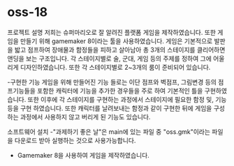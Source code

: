 # oss-18

프로젝트 설명
 저희는 슈퍼마리오로 잘 알려진 플랫폼 게임을 제작하였습니다. 또한 게임을 만들기 위해 gamemaker 8이라는 툴을 사용하였습니다.
게임은 기본적으로 발판을 밟고 점프하여 장애물과 함정들을 피하고 살아남아 총 3개의 스테이지를 클리어하면 앤딩을 보는 구조입니다.
각 스테이지별로 술, 군대, 게임 등의 주제를 정하여 그에 어울리게 디자인하였습니다. 또한 각 스테이지별로 2~3개의 룸이 준비되어 있습니다.

-구현한 기능
 게임을 위해 만들어진 기능 들로는 이단 점프와 벽점프, 그림변경 등의 점프기능들을 포함한 캐릭터에 기능을 추가한 경우들을 주로 하여
기본적인 틀을 구현하였습니다. 또한 이후에 각 스테이지를 구현하는 과정에서 스테이지에 필요한 함정 및, 기능 등을 구현 하였습니다.
또한 캐릭터를 날려보내는 함정과 같이 구현한 뒤에 게임을 구성하는 과정에서 사용하지 않고 버리게 된 기능도 있습니다. 

소프트웨어 설치
 -"과제하기 좋은 날"은 main에 있는 파일 중 "oss.gmk"이라는 파일을 다운로드 받아 실행하는 것으로 사용가능합니다.
 

* Gamemaker 8을 사용하여 게임을 제작하였습니다.
